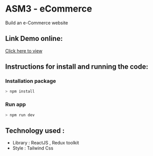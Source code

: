 # ASM3 - eCommerce

Build an e-Commerce website

## Link Demo online:

[Click here to view](https://ecommer-ass3.netlify.app/)

## Instructions for install and running the code:

### Installation package

```c
> npm install
```

### Run app

```c
> npm run dev
```

## Technology used :

-   Library : ReactJS , Redux toolkit
-   Style : Tailwind Css
